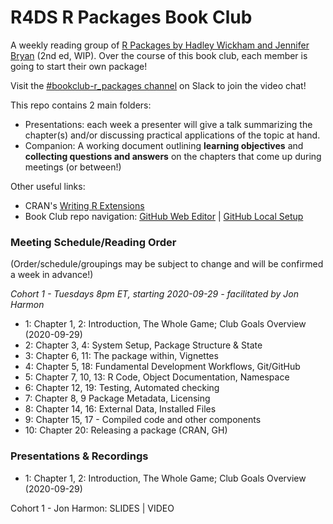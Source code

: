 # R4DS R Packages Book Club

A weekly reading group of [R Packages by Hadley Wickham and Jennifer Bryan](https://r-pkgs.org/index.html) (2nd ed, WIP). Over the course of this book club, each member is going to start their own package!

Visit the [#bookclub-r_packages channel](https://r4ds.io/join) on Slack to join the video chat! 

This repo contains 2 main folders:

- Presentations: each week a presenter will give a talk summarizing the chapter(s) and/or discussing practical applications of the topic at hand. 
- Companion: A working document outlining **learning objectives** and **collecting questions and answers** on the chapters that come up during meetings (or between!)

Other useful links:

- CRAN's [Writing R Extensions](https://cran.r-project.org/doc/manuals/r-release/R-exts.html)
- Book Club repo navigation: [GitHub Web Editor](https://youtu.be/d41oc2OMAuI) | [GitHub Local Setup](https://www.youtube.com/watch?v=hNUNPkoledI)

### Meeting Schedule/Reading Order

(Order/schedule/groupings may be subject to change and will be confirmed a week in advance!)

*Cohort 1 - Tuesdays 8pm ET, starting 2020-09-29 - facilitated by Jon Harmon*

- 1: Chapter 1, 2: Introduction, The Whole Game; Club Goals Overview (2020-09-29)
- 2: Chapter 3, 4: System Setup, Package Structure & State
- 3: Chapter 6, 11: The package within, Vignettes
- 4: Chapter 5, 18: Fundamental Development Workflows, Git/GitHub
- 5: Chapter 7, 10, 13: R Code, Object Documentation, Namespace
- 6: Chapter 12, 19: Testing, Automated checking
- 7: Chapter 8, 9 Package Metadata, Licensing
- 8: Chapter 14, 16: External Data, Installed Files
- 9: Chapter 15, 17 - Compiled code and other components
- 10: Chapter 20: Releasing a package (CRAN, GH)

### Presentations & Recordings

- 1: Chapter 1, 2: Introduction, The Whole Game; Club Goals Overview (2020-09-29)

Cohort 1 - Jon Harmon: SLIDES | VIDEO
